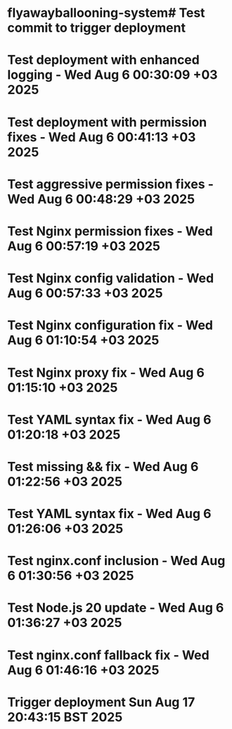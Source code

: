 # flyawayballooning-system# Test commit to trigger deployment
# Test deployment with enhanced logging - Wed Aug  6 00:30:09 +03 2025
# Test deployment with permission fixes - Wed Aug  6 00:41:13 +03 2025
# Test aggressive permission fixes - Wed Aug  6 00:48:29 +03 2025
# Test Nginx permission fixes - Wed Aug  6 00:57:19 +03 2025
# Test Nginx config validation - Wed Aug  6 00:57:33 +03 2025
# Test Nginx configuration fix - Wed Aug  6 01:10:54 +03 2025
# Test Nginx proxy fix - Wed Aug  6 01:15:10 +03 2025
# Test YAML syntax fix - Wed Aug  6 01:20:18 +03 2025
# Test missing && fix - Wed Aug  6 01:22:56 +03 2025
# Test YAML syntax fix - Wed Aug  6 01:26:06 +03 2025
# Test nginx.conf inclusion - Wed Aug  6 01:30:56 +03 2025
# Test Node.js 20 update - Wed Aug  6 01:36:27 +03 2025
# Test nginx.conf fallback fix - Wed Aug  6 01:46:16 +03 2025
# Trigger deployment Sun Aug 17 20:43:15 BST 2025
